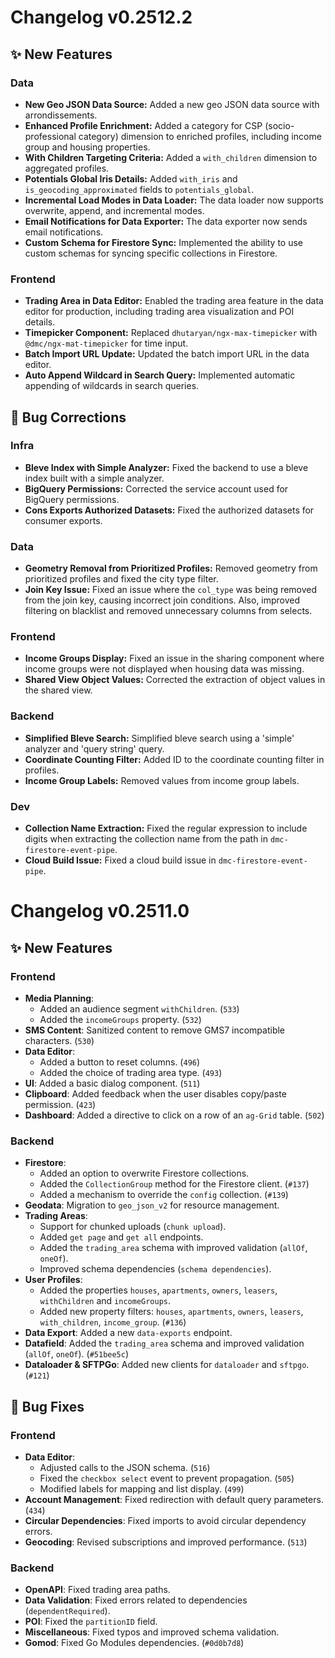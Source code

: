 # Changelog v0.2512.2  

## ✨ New Features

### Data
*   **New Geo JSON Data Source:** Added a new geo JSON data source with arrondissements.
*   **Enhanced Profile Enrichment:** Added a category for CSP (socio-professional category) dimension to enriched profiles, including income group and housing properties.
*   **With Children Targeting Criteria:** Added a `with_children` dimension to aggregated profiles.
*   **Potentials Global Iris Details:** Added `with_iris` and `is_geocoding_approximated` fields to `potentials_global`.
*   **Incremental Load Modes in Data Loader:** The data loader now supports overwrite, append, and incremental modes.
*   **Email Notifications for Data Exporter:** The data exporter now sends email notifications.
*   **Custom Schema for Firestore Sync:**  Implemented the ability to use custom schemas for syncing specific collections in Firestore.

### Frontend
*   **Trading Area in Data Editor:** Enabled the trading area feature in the data editor for production, including trading area visualization and POI details.
*   **Timepicker Component:** Replaced `dhutaryan/ngx-max-timepicker` with `@dmc/ngx-mat-timepicker` for time input.
*   **Batch Import URL Update:** Updated the batch import URL in the data editor.
*   **Auto Append Wildcard in Search Query:** Implemented automatic appending of wildcards in search queries.

## 🐛 Bug Corrections

### Infra
*   **Bleve Index with Simple Analyzer:** Fixed the backend to use a bleve index built with a simple analyzer.
*   **BigQuery Permissions:** Corrected the service account used for BigQuery permissions.
*   **Cons Exports Authorized Datasets:** Fixed the authorized datasets for consumer exports.

### Data
*   **Geometry Removal from Prioritized Profiles:** Removed geometry from prioritized profiles and fixed the city type filter.
*   **Join Key Issue:** Fixed an issue where the `col_type` was being removed from the join key, causing incorrect join conditions. Also, improved filtering on blacklist and removed unnecessary columns from selects.

### Frontend
*   **Income Groups Display:** Fixed an issue in the sharing component where income groups were not displayed when housing data was missing.
*   **Shared View Object Values:** Corrected the extraction of object values in the shared view.

### Backend
*   **Simplified Bleve Search:** Simplified bleve search using a 'simple' analyzer and 'query string' query.
*   **Coordinate Counting Filter:** Added ID to the coordinate counting filter in profiles.
*   **Income Group Labels:** Removed values from income group labels.

### Dev
*   **Collection Name Extraction:** Fixed the regular expression to include digits when extracting the collection name from the path in `dmc-firestore-event-pipe`.
*   **Cloud Build Issue:** Fixed a cloud build issue in `dmc-firestore-event-pipe`.

# Changelog v0.2511.0  

## ✨ New Features

### Frontend
*   **Media Planning**:
    *   Added an audience segment `withChildren`. (`533`)
    *   Added the `incomeGroups` property. (`532`)
*   **SMS Content**: Sanitized content to remove GMS7 incompatible characters. (`530`)
*   **Data Editor**:
    *   Added a button to reset columns. (`496`)
    *   Added the choice of trading area type. (`493`)
*   **UI**: Added a basic dialog component. (`511`)
*   **Clipboard**: Added feedback when the user disables copy/paste permission. (`423`)
*   **Dashboard**: Added a directive to click on a row of an `ag-Grid` table. (`502`)

### Backend
*   **Firestore**:
    *   Added an option to overwrite Firestore collections.
    *   Added the `CollectionGroup` method for the Firestore client. (`#137`)
    *   Added a mechanism to override the `config` collection. (`#139`)
*   **Geodata**: Migration to `geo_json_v2` for resource management.
*   **Trading Areas**:
    *   Support for chunked uploads (`chunk upload`).
    *   Added `get page` and `get all` endpoints.
    *   Added the `trading_area` schema with improved validation (`allOf`, `oneOf`).
    *   Improved schema dependencies (`schema dependencies`).
*   **User Profiles**:
    *   Added the properties `houses`, `apartments`, `owners`, `leasers`, `withChildren` and `incomeGroups`.
    *   Added new property filters: `houses`, `apartments`, `owners`, `leasers`, `with_children`, `income_group`. (`#136`)
*   **Data Export**: Added a new `data-exports` endpoint.
*   **Datafield**: Added the `trading_area` schema and improved validation (`allOf`, `oneOf`). (`#51bee5c`)
*   **Dataloader & SFTPGo**: Added new clients for `dataloader` and `sftpgo`. (`#121`)

## 🐛 Bug Fixes

### Frontend
*   **Data Editor**:
    *   Adjusted calls to the JSON schema. (`516`)
    *   Fixed the `checkbox select` event to prevent propagation. (`505`)
    *   Modified labels for mapping and list display. (`499`)
*   **Account Management**: Fixed redirection with default query parameters. (`434`)
*   **Circular Dependencies**: Fixed imports to avoid circular dependency errors.
*   **Geocoding**: Revised subscriptions and improved performance. (`513`)

### Backend
*   **OpenAPI**: Fixed trading area paths.
*   **Data Validation**: Fixed errors related to dependencies (`dependentRequired`).
*   **POI**: Fixed the `partitionID` field.
*   **Miscellaneous**: Fixed typos and improved schema validation.
*   **Gomod**: Fixed Go Modules dependencies. (`#0d0b7d8`)
